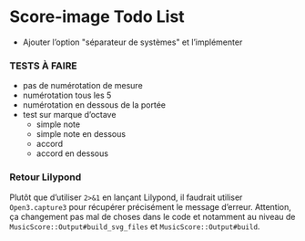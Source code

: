 # Score-image Todo List

* Ajouter l’option "séparateur de systèmes" et l’implémenter

### TESTS À FAIRE

* pas de numérotation de mesure
* numérotation tous les 5
* numérotation en dessous de la portée
* test sur marque d’octave
  - simple note
  - simple note en dessous
  - accord
  - accord en dessous

### Retour Lilypond

Plutôt que d’utiliser `2>&1` en lançant Lilypond, il faudrait utiliser `Open3.capture3` pour récupérer précisément le message d’erreur. Attention, ça changement pas mal de choses dans le code et notamment au niveau de `MusicScore::Output#build_svg_files` et `MusicScore::Output#build`.
